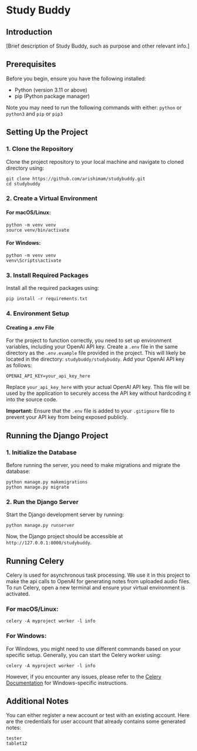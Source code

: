 # Study Buddy

## Introduction

[Brief description of Study Buddy, such as purpose and other relevant info.]

## Prerequisites

Before you begin, ensure you have the following installed:
- Python (version 3.11 or above)
- pip (Python package manager)

Note you may need to run the following commands with either: 
`python` or `python3`
and
`pip` or `pip3`

## Setting Up the Project

### 1. Clone the Repository

Clone the project repository to your local machine and navigate to cloned directory using:

```
git clone https://github.com/arishimam/studybuddy.git
cd studybuddy
```

### 2. Create a Virtual Environment

#### For macOS/Linux:
```
python -m venv venv
source venv/bin/activate
```

#### For Windows:
```
python -m venv venv
venv\Scripts\activate
```

### 3. Install Required Packages

Install all the required packages using:

```pip install -r requirements.txt```

### 4. Environment Setup

#### Creating a .env File

For the project to function correctly, you need to set up environment variables, including your OpenAI API key. Create a `.env` file in the same directory as the `.env.evample` file provided in the project. This will likely be located in the directory: `studybuddy/studybuddy`. Add your OpenAI API key as follows:

```OPENAI_API_KEY=your_api_key_here```

Replace `your_api_key_here` with your actual OpenAI API key. This file will be used by the application to securely access the API key without hardcoding it into the source code.

**Important:** Ensure that the `.env` file is added to your `.gitignore` file to prevent your API key from being exposed publicly.

## Running the Django Project

### 1. Initialize the Database

Before running the server, you need to make migrations and migrate the database:

```
python manage.py makemigrations
python manage.py migrate
```

### 2. Run the Django Server

Start the Django development server by running:

```python manage.py runserver```

Now, the Django project should be accessible at `http://127.0.0.1:8000/studybuddy`.

## Running Celery

Celery is used for asynchronous task processing. We use it in this project to make the api calls to OpenAI for generating notes from uploaded audio files. To run Celery, open a new terminal and ensure your virtual environment is activated.

### For macOS/Linux:
```celery -A myproject worker -l info```

### For Windows:

For Windows, you might need to use different commands based on your specific setup. Generally, you can start the Celery worker using:

```celery -A myproject worker -l info```

However, if you encounter any issues, please refer to the [Celery Documentation](https://docs.celeryproject.org/en/stable/getting-started/introduction.html) for Windows-specific instructions.

## Additional Notes

You can either register a new account or test with an existing account. Here are the credentials for user account that already contains some generated notes:

```
tester
tablet12
```

